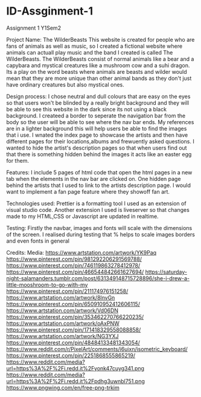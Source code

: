 # ID-Assginment-1

Assignment 1 Y1Sem2

Project Name: The WilderBeasts
This website is created for people who are fans of animals as well as music, so I created a fictional website where animals can actuall play music and the band I created is called The WilderBeasts. The WilderBeasts consist of normal animals like a bear and a capybara and mystical creatures like a mushroom cow and a suhi dragon. Its a play on the word beasts where animals are beasts and wilder would mean that they are more unique than other animal bands as they don't just have ordinary creatures but also mystical ones.

Design process:
I chose neutral and dull colours that are easy on the eyes so that users won't be blinded by a really bright background and they will be able to see this website in the dark since its not using a black background. I createed a border to seperate the navigation bar from the body so the user will be able to see where the nav bar ends. My references are in a lighter background this will help users be able to find the images that i use. I wnated the index page to showcase the artists and then have different pages for their locations,albums and frewuently asked questions. I wanted to hide the artist's description pages so that when users find out that there is something hidden behind the images it acts like an easter egg for them.

Features:
I include 5 pages of html code that open the html pages in a new tab when the elements in the nav bar are clicked on. One hidden page behind the artists that I used to link to the artists description page. I would want to implement a fan page feature where they showoff fan art.

Technologies used:
Prettier is a formatting tool I used as an extension of visual studio code. Another extension I used is liveserver so that changes made to my HTML,CSS or Javascript are updated in realtime.

Testing:
Firstly the navbar, images and fonts will scale with the dimensions of the screen.
I realised during testing that % helps to scale images borders and even fonts in general

Credits:
Media:
https://www.artstation.com/artwork/YK9Paq
https://www.pinterest.com/pin/981292206291569788/
https://www.pinterest.com/pin/746119863278412978/
https://www.pinterest.com/pin/466544842661627694/
https://saturday-night-salamanders.tumblr.com/post/631349148715728896/she-i-drew-a-little-mooshroom-to-go-with-my
https://www.pinterest.com/pin/211174976151258/
https://www.artstation.com/artwork/8lnvGn
https://www.pinterest.com/pin/650910952412606115/
https://www.artstation.com/artwork/Vd06DN
https://www.pinterest.com/pin/353462270766220235/
https://www.artstation.com/artwork/oAxPNW
https://www.pinterest.com/pin/171418329558088858/
https://www.artstation.com/artwork/NG3YXJ
https://www.pinterest.com/pin/48484133481343054/
https://www.reddit.com/r/PixelArt/comments/i6uixn/isometric_keyboard/
https://www.pinterest.com/pin/2251868555865219/
https://www.reddit.com/media?url=https%3A%2F%2Fi.redd.it%2Fyonk47cuyg341.png
https://www.reddit.com/media?url=https%3A%2F%2Fi.redd.it%2Fpdhg3uwnbl751.png
https://www.pngwing.com/en/free-png-trkim
